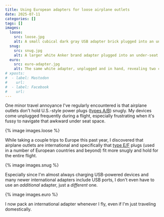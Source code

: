 ```yaml
---
title: Using European adapters for loose airplane outlets
date: 2025-07-11
categories: []
tags: []
images:
  loose:
    src: loose.jpg
    alt: A small cubical dark gray USB adapter brick plugged into an under-seat airplane power outlet. It is loose and has fallen out slightly, exposing the silver metal of its two prongs.
  snug:
    src: snug.jpg
    alt: A larger white Anker brand adapter plugged into an under-seat airplane power outlet. On its face a three prong U.S.-style outlet is available. On its top is a two prong outlet. From beneath it a thin white USB charging cable extends.
  euro:
    src: euro-adapter.jpg
    alt: The same white adapter, unplugged and in hand, revealing two cylindrical "European-style" prongs and three USB ports on the underside.
# xposts:
#  - label: Mastodon
#    url: 
#  - label: Facebook
#    url:
---
```


One minor travel annoyance I've regularly encountered is that airplane outlets don't hold U.S.-style power plugs ([types A/B][]) snugly. My devices come unplugged frequently during a flight, especially frustrating when it's fussy to navigate that awkward under seat space.

[types A/B]: https://en.wikipedia.org/wiki/NEMA_connector

{% image images.loose %}

While taking a couple trips to Europe this past year, I discovered that airplane outlets are international and specifically that [type E/F][] plugs (used in a number of European countries and beyond) fit more snugly and hold for the entire flight.

[type E/F]: https://en.wikipedia.org/wiki/Schuko

{% image images.snug %}

Especially since I'm almost always charging USB-powered devices and many newer international adapters include USB ports, I don't even have to use an *additional* adapter, just a *different* one.

{% image images.euro %}

I now pack an international adapter whenever I fly, even if I'm just traveling domestically. 